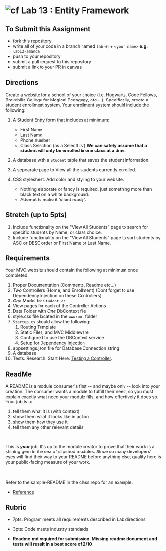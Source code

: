 ![cf](http://i.imgur.com/7v5ASc8.png) Lab 13 : Entity Framework
=====================================

## To Submit this Assignment
- fork this repository
- write all of your code in a branch named `lab-#`; + `<your name>` **e.g.** `lab12-amanda`
- push to your repository
- submit a pull request to this repository
- submit a link to your PR in canvas

## Directions
Create a website for a school of your choice (i.e. Hogwarts, Code Fellows, Brakebills College for Magical Pedagogy, etc... ).
Specifically, create a student enrollment system.  Your enrollment system should include the following:

1. A Student Entry form that includes at minimum:
	- First Name
	- Last Name
	- Phone number
	- Class Selection (as a SelectList)
**We can safely assume that a student will only be enrolled in one class at a time.**

2. A database with a `Student` table that saves the student information. 
3. A sepearate page to View all the students currently enrolled. 
4. CSS stylesheet. Add color and styling to your website. 
	- Nothing elaborate or fancy is required, just something more than black text on a white background. 
	- Attempt to make it 'client ready'. 

## Stretch (up to 5pts)
1. Include functionality on the "View All Students" page to search for specific students by Name, or class choice.
2. Include functionality on the "View All Students" page to sort students by ASC or DESC order or First Name or Last Name. 

## Requirements
Your MVC website should contain the following at minimum once completed:
1. Proper Documentation (Comments, Readme etc...)
2. *Two* Controllers (Home, and Enrollment) (Dont forget to use Dependency Injection on these Controllers)
3. *One* Model for `Student.cs`
4. View pages for each of the Controller Actions
5. Data Folder with *One* DbContext file
6. style.css file located in the `wwwroot` folder
8. `Startup.cs` should allow the following:
	1. Routing Template 
	2. Static Files, and MVC Middleware
	3. Configured to use the DBContext service
	4. Setup for Dependency Injection
9. appsettings.json file for Database Connection string
10. A database
11. Tests. Research. Start Here: [Testing a Controller](https://docs.microsoft.com/en-us/aspnet/core/mvc/controllers/testing). 


## ReadMe
A README is a module consumer's first -- and maybe only -- look into your creation. The consumer wants a module to fulfill their need, so you must explain exactly what need your module fills, and how effectively it does so.
<br />
Your job is to

1. tell them what it is (with context)
2. show them what it looks like in action
3. show them how they use it
4. tell them any other relevant details
<br />

This is ***your*** job. It's up to the module creator to prove that their work is a shining gem in the sea of slipshod modules. Since so many developers' eyes will find their way to your README before anything else, quality here is your public-facing measure of your work.

<br /> <br /> Refer to the sample-README in the class repo for an example. 
- [Reference](https://github.com/noffle/art-of-readme)

## Rubric
- 7pts: Program meets all requirements described in Lab directions
- 3pts: Code meets industry standards

- **Readme.md required for submission. Missing readme document and tests will result in a best score of 2/10**
